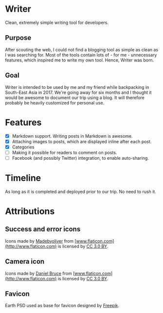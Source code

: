 # Writer
Clean, extremely simple writing tool for developers.

## Purpose
After scouting the web, I could not find a blogging tool as simple as clean as I was searching for. Most of the tools contain lots of - for me - unnecessary features, which inspired me to write my own tool. Hence, Writer was born.

## Goal
Writer is intended to be used by me and my friend while backpacking in South-East Asia in 2017. We're going away for six months and I thought it would be awesome to document our trip using a blog. It will therefore probably be heavily customized for personal use.

# Features
- [x] Markdown support. Writing posts in Markdown is awesome.
- [x] Attaching images to posts, which are displayed inline after each post.
- [x] Categories
- [ ] Making it possible for readers to comment on posts.
- [ ] Facebook (and possibly Twitter) integration, to enable auto-sharing.

# Timeline
As long as it is completed and deployed prior to our trip. No need to rush it.

# Attributions
## Success and error icons
Icons made by [Madebyoliver](http://www.flaticon.com/authors/madebyoliver) from [www.flaticon.com](http://www.flaticon.com) is licensed by [CC 3.0 BY](http://creativecommons.org/licenses/by/3.0/).

## Camera icon
Icons made by [Daniel Bruce](http://www.flaticon.com/authors/daniel-bruce) from [www.flaticon.com](http://www.flaticon.com) is licensed by [CC 3.0 BY](http://creativecommons.org/licenses/by/3.0/).

## Favicon
Earth PSD used as base for favicon designed by [Freepik](http://www.freepik.com/free-vector/sketchy-globe-drawing_764979.htm).